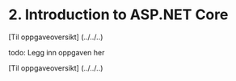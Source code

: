 # 2. Introduction to ASP.NET Core

[Til oppgaveoversikt] (../../..)

todo: Legg inn oppgaven her

[Til oppgaveoversikt] (../../..)
